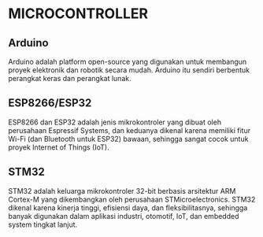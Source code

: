 # MICROCONTROLLER

## Arduino

Arduino adalah platform open-source yang digunakan untuk membangun proyek elektronik dan robotik secara mudah. Arduino itu sendiri berbentuk perangkat keras dan perangkat lunak.



## ESP8266/ESP32

ESP8266 dan ESP32 adalah jenis mikrokontroler yang dibuat oleh perusahaan Espressif Systems, dan keduanya dikenal karena memiliki fitur Wi-Fi (dan Bluetooth untuk ESP32) bawaan, sehingga sangat cocok untuk proyek Internet of Things (IoT).

## STM32

STM32 adalah keluarga mikrokontroler 32-bit berbasis arsitektur ARM Cortex-M yang dikembangkan oleh perusahaan STMicroelectronics. STM32 dikenal karena kinerja tinggi, efisiensi daya, dan fleksibilitasnya, sehingga banyak digunakan dalam aplikasi industri, otomotif, IoT, dan embedded system tingkat lanjut.
